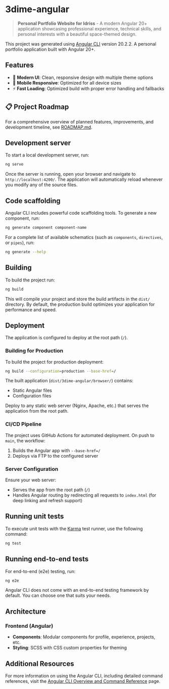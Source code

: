 # 3dime-angular

> **Personal Portfolio Website for Idriss** - A modern Angular 20+ application showcasing professional experience, technical skills, and personal interests with a beautiful space-themed design.

This project was generated using [Angular CLI](https://github.com/angular/angular-cli) version 20.2.2.
A personal portfolio application built with Angular 20+.

## Features

- 🎨 **Modern UI**: Clean, responsive design with multiple theme options
- 📱 **Mobile Responsive**: Optimized for all device sizes
- ⚡ **Fast Loading**: Optimized build with proper error handling and fallbacks

## 📋 Project Roadmap

For a comprehensive overview of planned features, improvements, and development timeline, see [ROADMAP.md](./ROADMAP.md).

## Development server

To start a local development server, run:

```bash
ng serve
```

Once the server is running, open your browser and navigate to `http://localhost:4200/`. The application will automatically reload whenever you modify any of the source files.

## Code scaffolding

Angular CLI includes powerful code scaffolding tools. To generate a new component, run:

```bash
ng generate component component-name
```

For a complete list of available schematics (such as `components`, `directives`, or `pipes`), run:

```bash
ng generate --help
```

## Building

To build the project run:

```bash
ng build
```

This will compile your project and store the build artifacts in the `dist/` directory. By default, the production build optimizes your application for performance and speed.

## Deployment

The application is configured to deploy at the root path (`/`).

### Building for Production

To build the project for production deployment:

```bash
ng build --configuration=production --base-href=/
```

The built application (`dist/3dime-angular/browser/`) contains:
- Static Angular files
- Configuration files

Deploy to any static web server (Nginx, Apache, etc.) that serves the application from the root path.

### CI/CD Pipeline

The project uses GitHub Actions for automated deployment. On push to `main`, the workflow:
1. Builds the Angular app with `--base-href=/`
2. Deploys via FTP to the configured server

### Server Configuration

Ensure your web server:
- Serves the app from the root path (`/`)
- Handles Angular routing by redirecting all requests to `index.html` (for deep linking and refresh support)

## Running unit tests

To execute unit tests with the [Karma](https://karma-runner.github.io) test runner, use the following command:

```bash
ng test
```

## Running end-to-end tests

For end-to-end (e2e) testing, run:

```bash
ng e2e
```

Angular CLI does not come with an end-to-end testing framework by default. You can choose one that suits your needs.

## Architecture

### Frontend (Angular)
- **Components**: Modular components for profile, experience, projects, etc.
- **Styling**: SCSS with CSS custom properties for theming

## Additional Resources

For more information on using the Angular CLI, including detailed command references, visit the [Angular CLI Overview and Command Reference](https://angular.dev/tools/cli) page.
